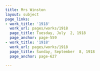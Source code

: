 ```yaml
---
title: Mrs Winston
layout: subject
page_links:
- work_title: '1918'
  work_url: pages/works/1918
  page_title: Tuesday, July  2, 1918
  page_anchor: page-559
- work_title: '1918'
  work_url: pages/works/1918
  page_title: Sunday, September  8, 1918
  page_anchor: page-627

---
```

